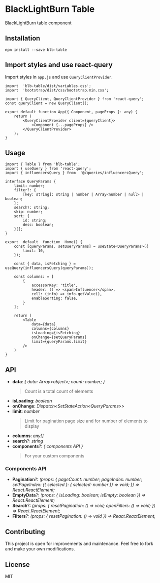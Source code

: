 # BlackLightBurn Table

BlackLightBurn table component


## Installation

```
npm install --save blb-table
```

## Import styles and use react-query
Import styles in ``app.js`` and use ``QueryClientProvider``.

```
import  'blb-table/dist/variables.css';
import  'bootstrap/dist/css/bootstrap.min.css';

import { QueryClient, QueryClientProvider } from 'react-query';
const queryClient = new QueryClient();

export default function App({ Component, pageProps }: any) {
	return (
		<QueryClientProvider client={queryClient}>
			<Component {...pageProps} />
		</QueryClientProvider>
	);
}
```

## Usage

```
import { Table } from 'blb-table';
import { useQuery } from 'react-query';
import { influencersQuery } from  '@/queries/influencersQuery';

interface QueryParams {
	limit: number;
	filter?: {
		[key: string]: string | number | Array<number | null> | boolean;
	};
	search?: string;
	skip: number;
	sort: {
		id: string;
		desc: boolean;
	}[];
}

export  default  function  Home() {
	const [queryParams, setQueryParams] = useState<QueryParams>({
		limit: 10,
	});

	const { data, isFetching } = useQuery(influencersQuery(queryParams));

	const columns: = [
		{
			accessorKey: 'title',
			header: () => <span>Influencer</span>,
			cell: (info) => info.getValue(),
			enableSorting: false,
		}
	];

	return (
		<Table
			data={data}
			columns={columns}
			isLoading={isFetching}
			onChange={setQueryParams}
			limit={queryParams.limit}
		/>
	)
}
```

## API

- **data**: *{ data:  Array<object\>; count:  number; }*
	 > Count is a total count of elements
- **isLoading**: *boolean*
- **onChange**:  *Dispatch<SetStateAction<QueryParams\>>*
- **limit**: *number*
	> Limit for pagination page size and for number of elements to display
- **columns**: *any[]*
- **search**?: *string*
- **components**?: *{ components API }*
	> For your custom components

### Components API

- **Pagination**?: *(props: { pageCount:  number; pageIndex:  number; setPageIndex: ({ selected }: { selected:  number }) =>  void; }) =>  React.ReactElement;*
- **EmptyData**?: *(props: { isLoading:  boolean; isEmpty:  boolean }) =>  React.ReactElement;*
- **Search**?: *(props: { resetPagination: () =>  void; openFilters: () =>  void; }) =>  React.ReactElement;*
- **Filters**?: *(props: { resetPagination: () =>  void }) =>  React.ReactElement;*


## Contributing

This project is open for improvements and maintenance. Feel free to fork and make your own modifications.

## License

MIT
